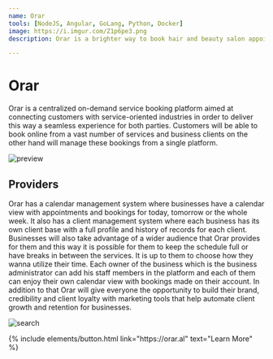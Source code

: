 ```yaml
---
name: Orar
tools: [NodeJS, Angular, GoLang, Python, Docker]
image: https://i.imgur.com/Z1p6pe3.png
description: Orar is a brighter way to book hair and beauty salon appointments in Albania.

---
```


# Orar

Orar is a centralized on-demand service booking platform aimed at connecting customers with service-oriented industries in order to deliver this way a seamless experience for both parties. Customers will be able to book online from a vast number of services and business clients on the other hand will manage these bookings from a single platform.

![preview](https://i.imgur.com/9oqU4oz.png)

## Providers

Orar has a calendar management system where businesses have a calendar view with appointments and bookings for today, tomorrow or the whole week. It also has a client management system where each business has its own client base with a full profile and history of records for each client. Businesses will also take advantage of a wider audience that Orar provides for them and this way it is possible for them to keep the schedule full or have breaks in between the services. It is up to them to choose how they wanna utilize their time. Each owner of the business which is the business administrator can add his staff members in the platform and each of them can enjoy their own calendar view with bookings made on their account. In addition to that Orar will give everyone the opportunity to build their brand, credibility and client loyalty with marketing tools that help automate client growth and retention for businesses.

![search](https://i.imgur.com/reVtXf4.png)

<p class="text-center">
{% include elements/button.html link="https://orar.al" text="Learn More" %}
</p>
